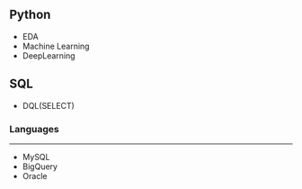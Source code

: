 ## Python
- EDA
- Machine Learning
- DeepLearning

## SQL
- DQL(SELECT)
### Languages
---
- MySQL
- BigQuery
- Oracle